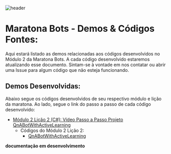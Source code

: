 ![header](https://user-images.githubusercontent.com/2198735/34947967-e7469c50-f9f2-11e7-89f4-60cd1d295b39.png)

# Maratona Bots - Demos & Códigos Fontes:

Aqui estará listado as demos relacionadas aos códigos desenvolvidos no Módulo 2 da Maratona Bots. A cada código desenvolvido estaremos atualizando esse documento. Sintam-se à vontade em nos contatar ou abrir uma Issue para algum código que não esteja funcionando.

## Demos Desenvolvidas:

Abaixo segue os códigos desenvolvidos de seu respectivo módulo e lição da maratona. Ao lado, segue o link do passo a passo de cada código desenvolvido:

- [Módulo 2 Lição 2 (C#): Vídeo Passo a Passo Projeto QnABotWithActiveLearning](https://www.youtube.com/watch?v=sE6NlaRqosk)
    * Códigos do Módulo 2 Lição 2:
        - [QnABotWithActiveLearning]()



**documentação em desenvolvimento**